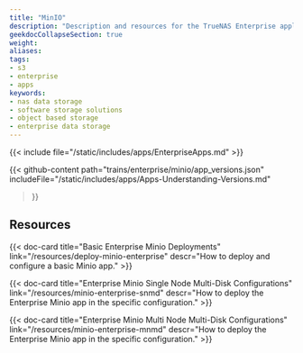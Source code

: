 ```yaml
---
title: "MinIO"
description: "Description and resources for the TrueNAS Enterprise application called Minio."
geekdocCollapseSection: true
weight: 
aliases: 
tags:
- s3
- enterprise
- apps
keywords:
- nas data storage
- software storage solutions
- object based storage
- enterprise data storage
---
```


{{< include file="/static/includes/apps/EnterpriseApps.md" >}}

{{< github-content 
    path="trains/enterprise/minio/app_versions.json"
	includeFile="/static/includes/apps/Apps-Understanding-Versions.md"
>}}

## Resources

<div class="docs-sections">

{{< doc-card title="Basic Enterprise Minio Deployments" link="/resources/deploy-minio-enterprise"
descr="How to deploy and configure a basic Minio app." >}}

{{< doc-card title="Enterprise Minio Single Node Multi-Disk Configurations" link="/resources/minio-enterprise-snmd"
descr="How to deploy the Enterprise Minio app in the specific configuration." >}}

{{< doc-card title="Enterprise Minio Multi Node Multi-Disk Configurations" link="/resources/minio-enterprise-mnmd"
descr="How to deploy the Enterprise Minio app in the specific configuration." >}}

</div>
